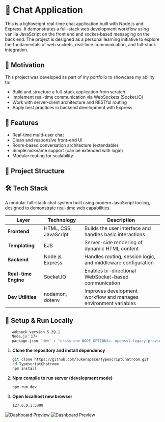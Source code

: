 # 💬 Chat Application

This is a lightweight real-time chat application built with Node.js and Express. It demonstrates a full-stack web development workflow using vanilla JavaScript on the front end and socket-based messaging on the back end. The project is designed as a personal learning initiative to explore the fundamentals of web sockets, real-time communication, and full-stack integration.

## 🧠 Motivation

This project was developed as part of my portfolio to showcase my ability to:

- Build and structure a full-stack application from scratch
- Implement real-time communication via WebSockets (Socket.IO)
- Work with server-client architecture and RESTful routing
- Apply best practices in backend development with Express


## 🚀 Features

- Real-time multi-user chat
- Clean and responsive front-end UI
- Room-based conversation architecture (extendable)
- Simple nickname support (can be extended with login)
- Modular routing for scalability


## 📁 Project Structure


## 🛠️ Tech Stack

A modular full-stack chat system built using modern JavaScript tooling, designed to demonstrate real-time web capabilities.

| Layer               | Technology             | Description |
|---------------------|------------------------|-------------|
| **Frontend**        | HTML, CSS, JavaScript  | Builds the user interface and handles basic interactions |
| **Templating**      | EJS                    | Server-side rendering of dynamic HTML content |
| **Backend**         | Node.js, Express       | Handles routing, session logic, and middleware configuration |
| **Real-time Engine**| Socket.IO              | Enables bi-directional WebSocket-based communication |
| **Dev Utilities**   | nodemon, dotenv        | Improves development workflow and manages environment variables |


## 🧪 Setup & Run Locally
```bash
   webpack_version 5.39.1
   Node.js：17+ 
   package.json "dev" : "cross-env NODE_OPTIONS=--openssl-legacy-provider NODE_ENV=development nodemon ./src/index.ts"
```

1. **Clone the repository and install dependency**
   ```bash
   git clone https://github.com/lukerspace/TypescriptChatroom.git
   cd TypescriptChatroom
   npm install


2. **Npm compile to run server (development mode)**
   ```bash
   npm run dev

3. **Open localhost new browser**
   ```bash
   127.0.0.1:3000


![Dashboard Preview](src/readme/readme1.png )
![Dashboard Preview](src/readme/readme2.png )

